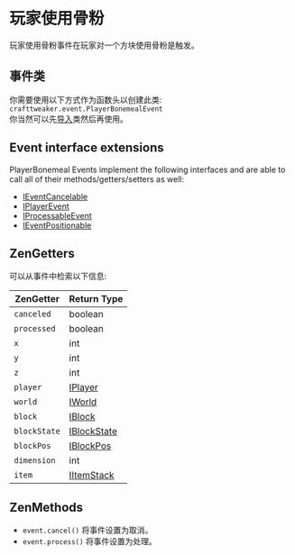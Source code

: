# 玩家使用骨粉

玩家使用骨粉事件在玩家对一个方块使用骨粉是触发。

## 事件类
你需要使用以下方式作为函数头以创建此类:  
`crafttweaker.event.PlayerBonemealEvent`  
你当然可以先[导入](/AdvancedFunctions/Import)类然后再使用。

## Event interface extensions
PlayerBonemeal Events implement the following interfaces and are able to call all of their methods/getters/setters as well:

- [IEventCancelable](IEventCancelable)
- [IPlayerEvent](IPlayerEvent)
- [IProcessableEvent](IProcessableEvent)
- [IEventPositionable](IEventPositionable)


## ZenGetters
可以从事件中检索以下信息:

| ZenGetter   | Return Type                                |
|-------------|--------------------------------------------|
| `canceled`  | boolean                                    |
| `processed` | boolean                                    |
| `x`         | int                                        |
| `y`         | int                                        |
| `z`         | int                                        |
| `player`    | [IPlayer](/Vanilla/Players/IPlayer)        |
| `world`     | [IWorld](/Vanilla/World/IWorld)            |
| `block`     | [IBlock](/Vanilla/Blocks/IBlock)           |
| `blockState`| [IBlockState](/Vanilla/Blocks/IBlockState) |
| `blockPos`  | [IBlockPos](/Vanilla/World/IBlockPos)      |
| `dimension` | int                                        |
| `item`      | [IItemStack](/Vanilla/Items/IItemStack)    |

## ZenMethods

- `event.cancel()` 将事件设置为取消。
- `event.process()` 将事件设置为处理。
